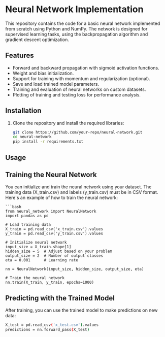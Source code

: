 # Neural Network Implementation

This repository contains the code for a basic neural network implemented from scratch using Python and NumPy. The network is designed for supervised learning tasks, using the backpropagation algorithm and gradient descent optimization.

## Features
- Forward and backward propagation with sigmoid activation functions.
- Weight and bias initialization.
- Support for training with momentum and regularization (optional).
- Save and load trained model parameters.
- Training and evaluation of neural networks on custom datasets.
- Plotting of training and testing loss for performance analysis.



## Installation
1. Clone the repository and install the required libraries:
      ```bash
      git clone https://github.com/your-repo/neural-network.git
      cd neural-network
      pip install -r requirements.txt

## Usage

## Training the Neural Network
You can initialize and train the neural network using your dataset. The training data (X_train.csv) and labels (y_train.csv) must be in CSV format. Here's an example of how to train the neural network:

    ```bash
    from neural_network import NeuralNetwork
    import pandas as pd
    
    # Load training data
    X_train = pd.read_csv('x_train.csv').values
    y_train = pd.read_csv('y_train.csv').values
    
    # Initialize neural network
    input_size = X_train.shape[1]
    hidden_size = 5  # Adjust based on your problem
    output_size = 2  # Number of output classes
    eta = 0.001      # Learning rate
    
    nn = NeuralNetwork(input_size, hidden_size, output_size, eta)
    
    # Train the neural network
    nn.train(X_train, y_train, epochs=1000)

## Predicting with the Trained Model
After training, you can use the trained model to make predictions on new data:
```bash
X_test = pd.read_csv('x_test.csv').values
predictions = nn.forward_pass(X_test)
